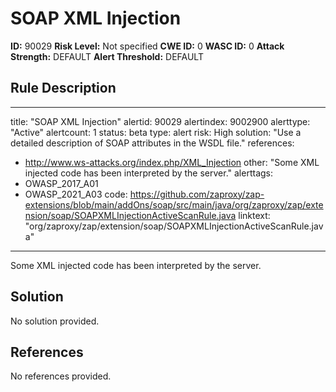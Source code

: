 
# SOAP XML Injection

**ID:** 90029
**Risk Level:** Not specified
**CWE ID:** 0
**WASC ID:** 0
**Attack Strength:** DEFAULT
**Alert Threshold:** DEFAULT

## Rule Description
---
title: "SOAP XML Injection"
alertid: 90029
alertindex: 9002900
alerttype: "Active"
alertcount: 1
status: beta
type: alert
risk: High
solution: "Use a detailed description of SOAP attributes in the WSDL file."
references:
   - http://www.ws-attacks.org/index.php/XML_Injection
other: "Some XML injected code has been interpreted by the server."
alerttags: 
  - OWASP_2017_A01
  - OWASP_2021_A03
code: https://github.com/zaproxy/zap-extensions/blob/main/addOns/soap/src/main/java/org/zaproxy/zap/extension/soap/SOAPXMLInjectionActiveScanRule.java
linktext: "org/zaproxy/zap/extension/soap/SOAPXMLInjectionActiveScanRule.java"
---
Some XML injected code has been interpreted by the server.


## Solution
No solution provided.

## References
No references provided.
